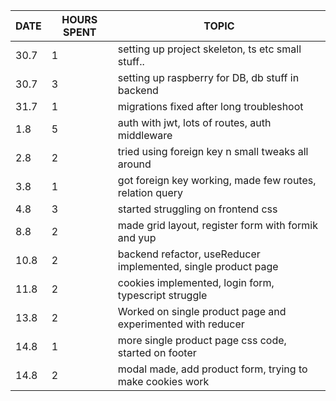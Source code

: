 | DATE | HOURS SPENT | TOPIC                                                         |
| ---- | ----------- | ------------------------------------------------------------- |
| 30.7 | 1           | setting up project skeleton, ts etc small stuff..             |
| 30.7 | 3           | setting up raspberry for DB, db stuff in backend              |
| 31.7 | 1           | migrations fixed after long troubleshoot                      |
| 1.8  | 5           | auth with jwt, lots of routes, auth middleware                |
| 2.8  | 2           | tried using foreign key n small tweaks all around             |
| 3.8  | 1           | got foreign key working, made few routes, relation query      |
| 4.8  | 3           | started struggling on frontend css                            |
| 8.8  | 2           | made grid layout, register form with formik and yup           |
| 10.8 | 2           | backend refactor, useReducer implemented, single product page |
| 11.8 | 2           | cookies implemented, login form, typescript struggle          |
| 13.8 | 2           | Worked on single product page and experimented with reducer   |
| 14.8 | 1           | more single product page css code, started on footer          |
| 14.8 | 2           | modal made, add product form, trying to make cookies work     |
